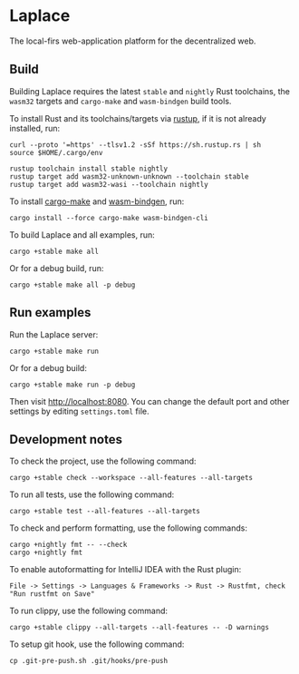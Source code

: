# Laplace

The local-firs web-application platform for the decentralized web.

## Build

Building Laplace requires the latest `stable` and `nightly` Rust toolchains, the `wasm32` targets and `cargo-make` and
`wasm-bindgen` build tools.

To install Rust and its toolchains/targets via [rustup](https://rustup.rs/), if it is not already installed, run:

```shell
curl --proto '=https' --tlsv1.2 -sSf https://sh.rustup.rs | sh
source $HOME/.cargo/env

rustup toolchain install stable nightly
rustup target add wasm32-unknown-unknown --toolchain stable
rustup target add wasm32-wasi --toolchain nightly
```

To install [cargo-make](https://github.com/sagiegurari/cargo-make) and
[wasm-bindgen](https://github.com/rustwasm/wasm-bindgen), run:

```shell
cargo install --force cargo-make wasm-bindgen-cli
```

To build Laplace and all examples, run:

```shell
cargo +stable make all
```

Or for a debug build, run:

```shell
cargo +stable make all -p debug
```

## Run examples

Run the Laplace server:

```shell
cargo +stable make run
```

Or for a debug build:

```shell
cargo +stable make run -p debug
```

Then visit [http://localhost:8080](http://localhost:8080). You can change the default port and other settings
by editing `settings.toml` file.

## Development notes

To check the project, use the following command:

```shell script
cargo +stable check --workspace --all-features --all-targets
```

To run all tests, use the following command:

```shell script
cargo +stable test --all-features --all-targets
```

To check and perform formatting, use the following commands:

```shell script
cargo +nightly fmt -- --check
cargo +nightly fmt
```

To enable autoformatting for IntelliJ IDEA with the Rust plugin:

`File -> Settings -> Languages & Frameworks -> Rust -> Rustfmt, check "Run rustfmt on Save"`

To run clippy, use the following command:

```shell script
cargo +stable clippy --all-targets --all-features -- -D warnings
```

To setup git hook, use the following command:

```shell script
cp .git-pre-push.sh .git/hooks/pre-push
```
